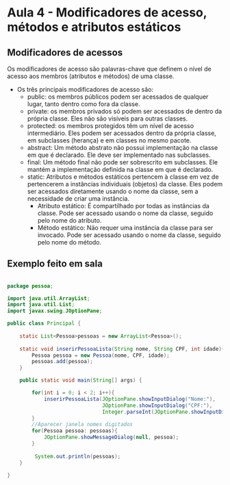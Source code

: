 # Aula 4 - Modificadores de acesso, métodos e atributos estáticos

## Modificadores de acessos

Os modificadores de acesso são palavras-chave que definem o nível de acesso aos membros (atributos e métodos) de uma classe.

- Os três principais modificadores de acesso são:
  - public: os membros públicos podem ser acessados de qualquer lugar, tanto dentro como fora da classe.
  - private: os membros privados só podem ser acessados de dentro da própria classe. Eles não são visíveis para outras classes.
  - protected: os membros protegidos têm um nível de acesso intermediário. Eles podem ser acessados dentro da própria classe, em subclasses (herança) e em classes no mesmo pacote.
  - abstract: Um método abstrato não possui implementação na classe em que é declarado. Ele deve ser implementado nas subclasses.
  - final: Um método final não pode ser sobrescrito em subclasses. Ele mantém a implementação definida na classe em que é declarado.
  - static: Atributos e métodos estáticos pertencem à classe em vez de pertencerem a instâncias individuais (objetos) da classe. Eles podem ser acessados diretamente usando o nome da classe, sem a necessidade de criar uma instância.
    - Atributo estático: É compartilhado por todas as instâncias da classe. Pode ser acessado usando o nome da classe, seguido pelo nome do atributo.
    - Método estático: Não requer uma instância da classe para ser invocado. Pode ser acessado usando o nome da classe, seguido pelo nome do método.
   
## Exemplo feito em sala

```Java
  
package pessoa;

import java.util.ArrayList;
import java.util.List;
import javax.swing.JOptionPane;

public class Principal {
    
    static List<Pessoa>pessoas = new ArrayList<Pessoa>();
    
    static void inserirPessoaLista(String nome, String CPF, int idade){
        Pessoa pessoa = new Pessoa(nome, CPF, idade);
        pessoas.add(pessoa);
    }

    public static void main(String[] args) {

        for(int i = 0; i < 2; i++){
            inserirPessoaLista(JOptionPane.showInputDialog("Nome:"),
                               JOptionPane.showInputDialog("CPF:"),
                               Integer.parseInt(JOptionPane.showInputDialog("Idade:")));
        }
        //Aparecer janela nomes digitados
        for(Pessoa pessoa: pessoas){
            JOptionPane.showMessageDialog(null, pessoa);
        }
        
         System.out.println(pessoas);
    }
    
}
```
